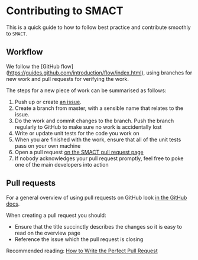# Contributing to SMACT

This is a quick guide to how to follow best practice and contribute smoothly to `SMACT`.

## Workflow

We follow the [GitHub flow]
(https://guides.github.com/introduction/flow/index.html), using
branches for new work and pull requests for verifying the work.

The steps for a new piece of work can be summarised as follows:

1. Push up or create [an issue](https://guides.github.com/features/issues).
2. Create a branch from master, with a sensible name that relates to the issue.
3. Do the work and commit changes to the branch. Push the branch
   regularly to GitHub to make sure no work is accidentally lost
4. Write or update unit tests for the code you work on
5. When you are finished with the work, ensure that all of the unit
   tests pass on your own machine
6. Open a pull request [on the SMACT pull request page](https://github.com/WMD-group/SMACT/pulls)
7. If nobody acknowledges your pull request promptly, feel free to poke one of the main developers into action

## Pull requests

For a general overview of using pull requests on GitHub look [in the GitHub docs](https://help.github.com/en/articles/about-pull-requests).

When creating a pull request you should:

* Ensure that the title succinctly describes the changes so it is easy to read on the overview page
* Reference the issue which the pull request is closing

Recommended reading: [How to Write the Perfect Pull Request](https://github.blog/2015-01-21-how-to-write-the-perfect-pull-request/)